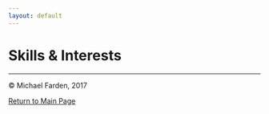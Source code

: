 ```yaml
---
layout: default
---
```


# Skills & Interests

* * *
© Michael Farden, 2017

[Return to Main Page](../fardenml.github.io)
